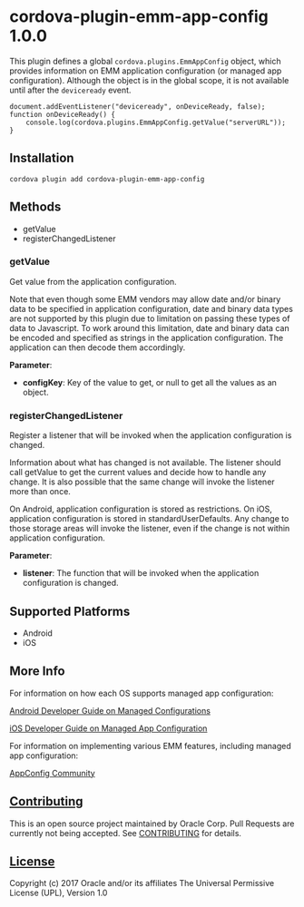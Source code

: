 # cordova-plugin-emm-app-config 1.0.0

This plugin defines a global `cordova.plugins.EmmAppConfig` object, which provides information on EMM application configuration (or managed app configuration).
Although the object is in the global scope, it is not available until after the `deviceready` event.

    document.addEventListener("deviceready", onDeviceReady, false);
    function onDeviceReady() {
        console.log(cordova.plugins.EmmAppConfig.getValue("serverURL"));
    }


## Installation

    cordova plugin add cordova-plugin-emm-app-config

## Methods

- getValue
- registerChangedListener

### getValue

Get value from the application configuration.

Note that even though some EMM vendors may allow date and/or binary data to be specified in
application configuration, date and binary data types are not supported by this plugin due to
limitation on passing these types of data to Javascript.  To work around this limitation,
date and binary data can be encoded and specified as strings in the application configuration.
The application can then decode them accordingly.

__Parameter__:

- __configKey__: Key of the value to get, or null to get all the values as an object.

### registerChangedListener

Register a listener that will be invoked when the application configuration is changed.

Information about what has changed is not available.  The listener should call getValue to
get the current values and decide how to handle any change.  It is also possible that
the same change will invoke the listener more than once.

On Android, application configuration is stored as restrictions.  On iOS, application 
configuration is stored in standardUserDefaults.  Any change to those storage areas will 
invoke the listener, even if the change is not within application configuration.

__Parameter__:

- __listener__: The function that will be invoked when the application configuration is changed.

## Supported Platforms

- Android
- iOS

## More Info

For information on how each OS supports managed app configuration:

[Android Developer Guide on Managed Configurations](https://developer.android.com/work/managed-configurations.html)

[iOS Developer Guide on Managed App Configuration](https://developer.apple.com/library/content/samplecode/sc2279/Introduction/Intro.html)

For information on implementing various EMM features, including managed app configuration:

[AppConfig Community](http://appconfig.org/)

## [Contributing](CONTRIBUTING.md)
This is an open source project maintained by Oracle Corp. Pull Requests are currently not being accepted. See 
[CONTRIBUTING](CONTRIBUTING.md)
for details.

## [License](LICENSE.md)
Copyright (c) 2017 Oracle and/or its affiliates
The Universal Permissive License (UPL), Version 1.0
